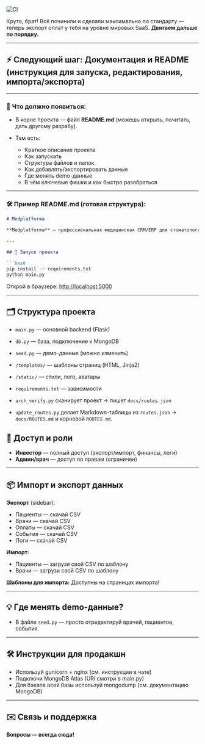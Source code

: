 ![CI](https://github.com/<YOUR_ORG_OR_USER>/<YOUR_REPO>/actions/workflows/ci.yml/badge.svg)

Круто, брат! Всё починили и сделали максимально по стандарту — теперь экспорт оплат у тебя на уровне мировых SaaS.
**Двигаем дальше по порядку.**

---

## ⚡️ **Следующий шаг: Документация и README (инструкция для запуска, редактирования, импорта/экспорта)**

---

### 🔹 **Что должно появиться:**

* В корне проекта — файл **README.md** (можешь открыть, почитать, дать другому разрабу).
* Там есть:

  * Краткое описание проекта
  * Как запускать
  * Структура файлов и папок
  * Как добавлять/экспортировать данные
  * Где менять demo-данные
  * В чём ключевые фишки и как быстро разобраться

---

### 🛠️ **Пример README.md (готовая структура):**

````markdown
# Medplatforma

**Medplatforma** — профессиональная медицинская CRM/ERP для стоматологических клиник (Flask + MongoDB).

---

## 🚀 Запуск проекта

```bash
pip install -r requirements.txt
python main.py
````

Открой в браузере: [http://localhost:5000](http://localhost:5000)

---

## 🗂️ Структура проекта

* `main.py` — основной backend (Flask)
* `db.py` — база, подключение к MongoDB
* `seed.py` — демо-данные (можно изменить)
* `/templates/` — шаблоны страниц (HTML, Jinja2)
* `/static/` — стили, лого, аватары
* `requirements.txt` — зависимости

* `arch_verify.py` сканирует проект → пишет `docs/routes.json`
* `update_routes.py` делает Markdown-таблицы из `routes.json` → `docs/ROUTES.md` и корневой `ROUTES.md`.

## 🔐 Доступ и роли

* **Инвестор** — полный доступ (экспорт/импорт, финансы, логи)
* **Админ/врач** — доступ по правам (ограничен)

---

## 📦 Импорт и экспорт данных

**Экспорт** (sidebar):

* Пациенты — скачай CSV
* Врачи — скачай CSV
* Оплаты — скачай CSV
* События — скачай CSV
* Логи — скачай CSV

**Импорт:**

* Пациенты — загрузи свой CSV по шаблону
* Врачи — загрузи свой CSV по шаблону

**Шаблоны для импорта:**
Доступны на страницах импорта!

---

## 💡 Где менять demo-данные?

* В файле `seed.py` — просто отредактируй врачей, пациентов, события.

---

## 🛠️ Инструкции для продакшн

* Используй gunicorn + nginx (см. инструкции в чате)
* Подключи MongoDB Atlas (URI смотри в main.py)
* Для бэкапа всей базы используй mongodump (см. документацию MongoDB)

---

## ✉️ Связь и поддержка

**Вопросы — всегда сюда!**


```
